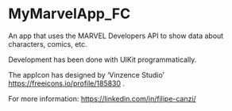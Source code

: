 # MyMarvelApp_FC
 An app that uses the MARVEL Developers API to show data about characters, comics, etc.
 
  Development has been done with UIKit programmatically.
 
  The appIcon has designed by ‘Vinzence Studio’ https://freeicons.io/profile/185830 .
 
 For more information: https://linkedin.com/in/filipe-canzi/
 

